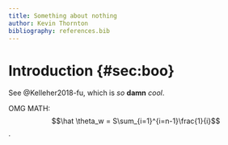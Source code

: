 ```yaml
---
title: Something about nothing
author: Kevin Thornton
bibliography: references.bib
---
```


# Introduction {#sec:boo}

See @Kelleher2018-fu, which is *so* **damn** _cool_.

OMG MATH: $$\hat \theta_w = S\sum_{i=1}^{i=n-1}\frac{1}{i}$$.

